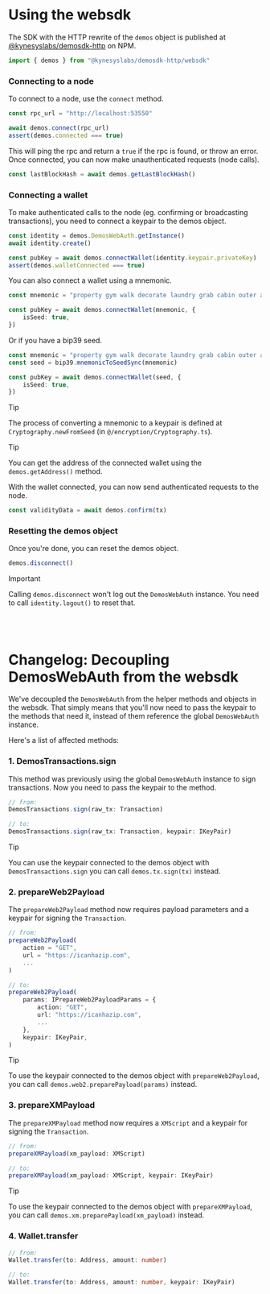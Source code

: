 # Using the websdk

The SDK with the HTTP rewrite of the `demos` object is published at [@kynesyslabs/demosdk-http](https://www.npmjs.com/package/@kynesyslabs/demosdk-http) on NPM.

```ts
import { demos } from "@kynesyslabs/demosdk-http/websdk"
```

### Connecting to a node

To connect to a node, use the `connect` method.

```ts
const rpc_url = "http://localhost:53550"

await demos.connect(rpc_url)
assert(demos.connected === true)
```

This will ping the rpc and return a `true` if the rpc is found, or throw an error. Once connected, you can now make unauthenticated requests (node calls).

```ts
const lastBlockHash = await demos.getLastBlockHash()
```

### Connecting a wallet

To make authenticated calls to the node (eg. confirming or broadcasting transactions), you need to connect a keypair to the demos object.

```ts
const identity = demos.DemosWebAuth.getInstance()
await identity.create()

const pubKey = await demos.connectWallet(identity.keypair.privateKey)
assert(demos.walletConnected === true)
```

You can also connect a wallet using a mnemonic.

```ts
const mnemonic = "property gym walk decorate laundry grab cabin outer artist nest castle vote"

const pubKey = await demos.connectWallet(mnemonic, {
    isSeed: true,
})
```

Or if you have a bip39 seed.

```ts
const mnemonic = "property gym walk decorate laundry grab cabin outer artist nest castle vote"
const seed = bip39.mnemonicToSeedSync(mnemonic)

const pubKey = await demos.connectWallet(seed, {
    isSeed: true,
})
```

> [!TIP]
> The process of converting a mnemonic to a keypair is defined at `Cryptography.newFromSeed` (in `@/encryption/Cryptography.ts`).

> [!TIP]
> You can get the address of the connected wallet using the `demos.getAddress()` method.

With the wallet connected, you can now send authenticated requests to the node.

```ts
const validityData = await demos.confirm(tx)
```

### Resetting the demos object

Once you're done, you can reset the demos object.

```ts
demos.disconnect()
```

> [!IMPORTANT]
> Calling `demos.disconnect` won't log out the `DemosWebAuth` instance. You need to call `identity.logout()` to reset that.

<br>
<br>

# Changelog: Decoupling DemosWebAuth from the websdk

We've decoupled the `DemosWebAuth` from the helper methods and objects in the websdk. That simply means that you'll now need to pass the keypair to the methods that need it, instead of them reference the global `DemosWebAuth` instance.

Here's a list of affected methods:

### 1. DemosTransactions.sign

This method was previously using the global `DemosWebAuth` instance to sign transactions. Now you need to pass the keypair to the method.

```ts
// from:
DemosTransactions.sign(raw_tx: Transaction)

// to:
DemosTransactions.sign(raw_tx: Transaction, keypair: IKeyPair)
```

> [!TIP]
> You can use the keypair connected to the demos object with `DemosTransactions.sign` you can call `demos.tx.sign(tx)` instead.

### 2. prepareWeb2Payload

The `prepareWeb2Payload` method now requires payload parameters and a keypair for signing the `Transaction`.

```ts
// from:
prepareWeb2Payload(
    action = "GET",
    url = "https://icanhazip.com",
    ...
)

// to:
prepareWeb2Payload(
    params: IPrepareWeb2PayloadParams = {
        action: "GET",
        url: "https://icanhazip.com",
        ...
    },
    keypair: IKeyPair,
)
```

> [!TIP]
> To use the keypair connected to the demos object with `prepareWeb2Payload`, you can call `demos.web2.preparePayload(params)` instead.

### 3. prepareXMPayload

The `prepareXMPayload` method now requires a `XMScript` and a keypair for signing the `Transaction`.

```ts
// from:
prepareXMPayload(xm_payload: XMScript)

// to:
prepareXMPayload(xm_payload: XMScript, keypair: IKeyPair)
```

> [!TIP]
> To use the keypair connected to the demos object with `prepareXMPayload`, you can call `demos.xm.preparePayload(xm_payload)` instead.

### 4. Wallet.transfer

```ts
// from:
Wallet.transfer(to: Address, amount: number)

// to:
Wallet.transfer(to: Address, amount: number, keypair: IKeyPair)
```
